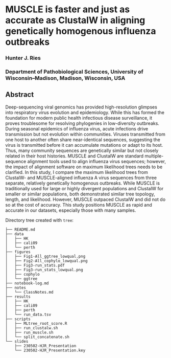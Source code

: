 # MUSCLE is faster and just as accurate as ClustalW in aligning genetically homogenous influenza outbreaks
### Hunter J. Ries
### Department of Pathobiological Sciences, University of Wisconsin–Madison, Madison, Wisconsin, USA

## Abstract
Deep-sequencing viral genomics has provided high-resolution glimpses into respiratory virus evolution and epidemiology. While this has formed the foundation for modern public health infectious disease surveillance, it proves troublesome for resolving phylogenies in low-diversity outbreaks. During seasonal epidemics of influenza virus, acute infections drive transmission but not evolution within communities. Viruses transmitted from one host to another often share near-identical sequences, suggesting the virus is transmitted before it can accumulate mutations or adapt to its host. Thus, many community sequences are genetically similar but not closely related in their host histories. MUSCLE and ClustalW are standard multiple-sequence alignment tools used to align influenza virus sequences; however, the impact of alignment software on maximum likelihood trees needs to be clarified. In this study, I compare the maximum likelihood trees from ClustalW- and MUSCLE-aligned influenza A virus sequences from three separate, relatively genetically homogenous outbreaks. While MUSCLE is traditionally used for large or highly divergent populations and ClustalW for smaller or similar populations, both demonstrated similar tree topology, length, and likelihood. However, MUSCLE outpaced ClustalW and did not do so at the cost of accuracy. This study positions MUSCLE as rapid and accurate in our datasets, especially those with many samples.

Directory tree created with `tree`:
```
├── README.md
├── data
│   ├── HK
│   ├── cali09
│   └── perth
├── figures
│   ├── Fig1-All_ggtree_lowqual.png
│   ├── Fig2-All_cophylo_lowqual.png
│   ├── Fig3-run_stats.pdf
│   ├── Fig3-run_stats_lowqual.png
│   ├── cophylo
│   └── ggtree
├── notebook-log.md
├── notes
│   └── ClassNotes.md
├── results
│   ├── HK
│   ├── cali09
│   ├── perth
│   └── run_data.tsv
├── scripts
│   ├── MLtree_root_score.R
│   ├── run_clustalw.sh
│   ├── run_muscle.sh
│   └── split_concatenate.sh
└── slides
    ├── 230502-HJR_Presentation
    └── 230502-HJR_Presentation.key
```
